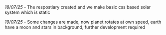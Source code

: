 *18/07/25* - The respostiary created and we make basic css based solar system which is static

*19/07/25* - Some changes are made, now planet rotates at own speed, earth have a moon and stars in background, further development required
